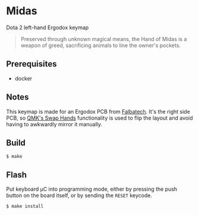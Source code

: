 # Midas
Dota 2 left-hand Ergodox keymap

> Preserved through unknown magical means,
> the Hand of Midas is a weapon of greed,
> sacrificing animals to line the owner's pockets.

## Prerequisites

- docker

## Notes

This keymap is made for an Ergodox PCB from [Falbatech]. It's the right side PCB, so [QMK's Swap Hands] functionality is used to flip the layout and avoid having to awkwardly mirror it manually.

## Build

```console
$ make
```

## Flash

Put keyboard μC into programming mode, either by pressing the push button
on the board itself, or by sending the `RESET` keycode.

```console
$ make install
```

[Falbatech]: https://falba.tech
[QMK's Swap Hands]: https://beta.docs.qmk.fm/features/feature_swap_hands
